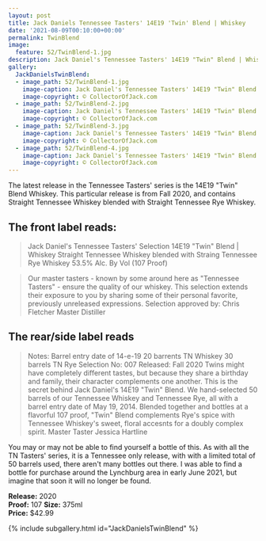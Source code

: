 ```yaml
---
layout: post
title: Jack Daniels Tennessee Tasters' 14E19 'Twin' Blend | Whiskey
date: '2021-08-09T00:10:00+00:00'
permalink: TwinBlend
image:
  feature: 52/TwinBlend-1.jpg
description: Jack Daniel's Tennessee Tasters' 14E19 "Twin" Blend | Whiskey
gallery:
  JackDanielsTwinBlend:
  - image_path: 52/TwinBlend-1.jpg
    image-caption: Jack Daniel's Tennessee Tasters' 14E19 "Twin" Blend | Whiskey
    image-copyright: © CollectorOfJack.com
  - image_path: 52/TwinBlend-2.jpg
    image-caption: Jack Daniel's Tennessee Tasters' 14E19 "Twin" Blend | Whiskey
    image-copyright: © CollectorOfJack.com
  - image_path: 52/TwinBlend-3.jpg
    image-caption: Jack Daniel's Tennessee Tasters' 14E19 "Twin" Blend | Whiskey
    image-copyright: © CollectorOfJack.com
  - image_path: 52/TwinBlend-4.jpg
    image-caption: Jack Daniel's Tennessee Tasters' 14E19 "Twin" Blend | Whiskey
    image-copyright: © CollectorOfJack.com
---
```

The latest release in the Tennessee Tasters' series is the 14E19 "Twin" Blend Whiskey. This particular release is from Fall 2020, and contains Straight Tennessee Whiskey blended with Straight Tennessee Rye Whiskey.

## The front label reads:
> Jack Daniel's Tennessee Tasters' Selection
> 14E19 "Twin" Blend | Whiskey
> Straight Tennessee Whiskey blended with Straing Tennessee Rye Whiskey
> 53.5% Alc. By Vol (107 Proof)

> Our master tasters - known by some around here as "Tennessee Tasters" - ensure the quality of our whiskey. This selection extends their exposure to you by sharing some of their personal favorite, previously unreleased expressions. Selection approved by: Chris Fletcher Master Distiller

## The rear/side label reads
> Notes: Barrel entry date of 14-e-19 20 barrents TN Whiskey 30 barrels TN Rye
> Selection No: 007
> Released: Fall 2020
> Twins might have completely different tastes, but because they share a birthday and family, their character complements one another. This is the secret behind Jack Daniel's 14E19 "Twin" Blend. We hand-selected 50 barrels of our Tennessee Whiskey and Tennessee Rye, all with a barrel entry date of May 19, 2014. Blended together and bottles at a flavorful 107 proof, "Twin" Blend complements Rye's spice with Tennessee Whiskey's sweet, floral accesnts for a doubly complex spirit. 
> Master Taster Jessica Hartline

You may or may not be able to find yourself a bottle of this. As with all the TN Tasters' series, it is a Tennessee only release, with with a limited total of 50 barrels used, there aren't many bottles out there. I was able to find a bottle for purchase around the Lynchburg area in early June 2021, but imagine that soon it will no longer be found.


**Release:** 2020  
**Proof:** 107
**Size:** 375ml  
**Price:** $42.99  


{% include subgallery.html id="JackDanielsTwinBlend" %}

